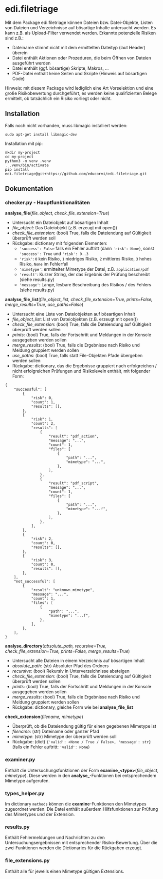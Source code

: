 # edi.filetriage  
  
Mit dem Package edi.filetriage können Dateien bzw. Datei-Objekte, Listen von Dateien und Verzeichnisse auf bösartige Inhalte untersucht werden. Es kann z.B. als Upload-Filter verwendet werden. Erkannte potenzielle Risiken sind z.B.:  

- Dateiname stimmt nicht mit dem ermittelten Dateityp (laut Header) überein  
- Datei enthält Aktionen oder Prozeduren, die beim Öffnen von Dateien ausgeführt werden  
- Datei enthält (ggf. bösartige) Skripte, Makros, ...  
- PDF-Datei enthält keine Seiten und Skripte (Hinweis auf bösartigen Code)  

Hinweis: mit diesem Package wird lediglich eine Art Vorselektion und eine große Risikobewertung durchgeführt, es werden keine qualifizierten Belege ermittelt, ob tatsächlich ein Risiko vorliegt oder nicht.  
  
  
## Installation  
  
Falls noch nicht vorhanden, muss libmagic installiert werden:  
  
```  
sudo apt-get install libmagic-dev  
```  
  
Installation mit pip:  
  
```  
mkdir my-project
cd my-project
python3 -m venv .venv
. .venv/bin/activate
pip install edi.filetriage@git+https://github.com/educorvi/edi.filetriage.git  
```  
  
  
## Dokumentation
  
### checker.py - Hauptfunktionalitäten
**analyse_file**(*file_object, check_file_extension=True*)
- Untersucht ein Dateiobjekt auf bösartigen Inhalt
- *file_object*: Das Dateiobjekt (z.B. erzeugt mit open())
- *check_file_extension*: (bool) True, falls die Dateiendung auf Gültigkeit überprüft werden soll
- Rückgabe: dictionary mit folgenden Elementen:
	- `'success': False` falls ein Fehler auftritt (dann `'risk': None`), sonst `'success': True` und `'risk': 0..3`
	- `'risk'`: `0` kein Risiko, `1` niedriges Risiko,  `2` mittleres Risiko, `3` hohes Risiko, `None` im Fehlerfall
	- `'mimetype'`: ermittelter Mimetype der Datei, z.B. `application/pdf`
	- `'result'`: Kurzer String, der das Ergebnis der Prüfung beschreibt (siehe results.py)  
	- `'message'`: Lange, lesbare Beschreibung des Risikos / des Fehlers (siehe results.py)  

**analyse_file_list**(*file_object_list, check_file_extension=True, prints=False, merge_results=True, use_paths=False*)
- Untersucht eine Liste von Dateiobjekten auf bösartigen Inhalt
- *file_object_list*: List von Dateiobjekten (z.B. erzeugt mit open())
- *check_file_extension*: (bool) True, falls die Dateiendung auf Gültigkeit überprüft werden sollen
- *prints*: (bool) True, falls der Fortschritt und Meldungen in der Konsole ausgegeben werden sollen
- *merge_results*: (bool) True, falls die Ergebnisse nach Risiko und Meldung gruppiert werden sollen
- *use_paths*: (bool) True, falls statt File-Objekten Pfade übergeben werden sollen
- Rückgabe: dictionary, das die Ergebnisse gruppiert nach erfolgreichen / nicht erfolgreichen Prüfungen und Risikoleveln enthält, mit folgender Form:
```
{
    "successful": [
        {
            "risk": 0,
            "count": 1,
            "results": [],
        },
        {
            "risk": 1,
            "count": 2,
            "results": [
                {
                    "result": "pdf_action",
                    "message": "...",
                    "count": 1,
                    "files": [
                        {
                            "path": "...",
                            "mimetype": "...",
                        },
                    ],
                },
                {
                    "result": "pdf_script",
                    "message": "...",
                    "count": 1,
                    "files": [
                        {
                            "path": "...",
                            "mimetype": "...f",
                        },
                    ],
                },
            ],
        },
        {
            "risk": 2,
            "count": 0,
            "results": [],
        },
        {
            "risk": 3,
            "count": 0,
            "results": [],
        },
    ],
    "not_successful": [
    	{
        	"result": "unknown_mimetype",
            "message": "...",
            "count": 1,
            "files": [
                {
                    "path": "...",
                    "mimetype": "...f",
                },
            ],
        },
    ],
}
```

**analyse_directory**(*absolute_path, recursive=True, check_file_extension=True, prints=False, merge_results=True*)
- Untersucht alle Dateien in einem Verzeichnis auf bösartigen Inhalt
- *absolute_path*: (str) Absoluter Pfad des Ordners
- *recursive*: (bool) Rekursiv in Unterverzeichnisse absteigen
- *check_file_extension*: (bool) True, falls die Dateiendung auf Gültigkeit überprüft werden sollen
- *prints*: (bool) True, falls der Fortschritt und Meldungen in der Konsole ausgegeben werden sollen
- *merge_results*: (bool) True, falls die Ergebnisse nach Risiko und Meldung gruppiert werden sollen
- Rückgabe: dictionary, gleiche Form wie bei **analyse_file_list**

**check_extension**(*filename, mimetype*)
- Überprüft, ob die Dateiendung gültig für einen gegebenen Mimetype ist
- *filename*: (str) Dateiname oder ganzer Pfad
- *mimetype*: (str) Mimetype der überprüft werden soll
- Rückgabe: (dict) `{'valid': <None / True / False>, 'message': str}` (falls ein Fehler auftritt: `'valid': None`)

### examiner.py
Enthält die Untersuchungsfunktionen der Form **examine_\<type\>**(*file_object, mimetype*). Diese werden in den **analyse_**-Funktionen bei entsprechendem Mimetype aufgerufen. 

### types_helper.py
Im dictionary `methods` können die **examine**-Funktionen den Mimetypes zugeordnet werden. Die Datei enthält außerdem Hilfsfunktionen zur Prüfung des Mimetypes und der Extension.

### results.py
Enthält Fehlermeldungen und Nachrichten zu den Untersuchungsergebnissen mit entsprechender Risiko-Bewertung. Über die zwei Funktionen werden die Dictionaries für die Rückgaben erzeugt.

### file_extensions.py
Enthält alle für jeweils einen Mimetype gültigen Extensions.
